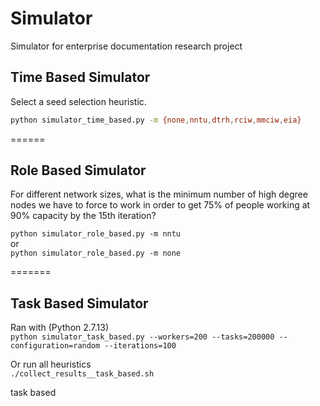 # Simulator  
Simulator for enterprise documentation research project  


## Time Based Simulator
Select a seed selection heuristic.
```bash
python simulator_time_based.py -m {none,nntu,dtrh,rciw,mmciw,eia}
```

======
## Role Based Simulator  
For different network sizes, what is the minimum number of high degree nodes we have to force to work in order to get 75% of people working at 90% capacity by the 15th iteration?

`python simulator_role_based.py -m nntu`  
or  
`python simulator_role_based.py -m none`


=======  
## Task Based Simulator  
Ran with (Python 2.7.13)  
`python simulator_task_based.py --workers=200 --tasks=200000 --configuration=random --iterations=100`

Or run all heuristics  
`./collect_results__task_based.sh`

task based
